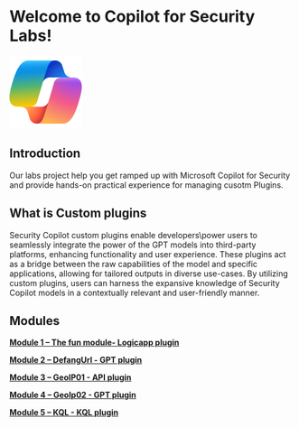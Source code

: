 # Welcome to Copilot for Security Labs!

![Security CoPilot Logo](https://github.com/Azure/Copilot-For-Security/blob/main/Images/ic_fluent_copilot_64_64%402x.png)

## Introduction

Our labs project help you get ramped up with Microsoft Copilot for Security and provide hands-on practical experience for managing cusotm Plugins.


## What is Custom plugins

Security Copilot custom plugins enable developers\power users to seamlessly integrate the power of the GPT models into third-party platforms, enhancing functionality and user experience. 
These plugins act as a bridge between the raw capabilities of the model and specific applications, allowing for tailored outputs in diverse use-cases. 
By utilizing custom plugins, users can harness the expansive knowledge of Security Copilot models in a contextually relevant and user-friendly manner.


## Modules

[**Module 1 – The fun module- Logicapp plugin**](https://github.com/Azure/Copilot-For-Security/blob/main/Workshop/Custom_Plugin/Task01_Send_jokeByemail/readme.md)

[**Module 2 – DefangUrl - GPT plugin**](https://github.com/Azure/Copilot-For-Security/blob/main/Workshop/Custom_Plugin/Task02_Defang_URL/readme.md)


[**Module 3 – GeoIP01 - API plugin**](https://github.com/Azure/Copilot-For-Security/blob/main/Workshop/Custom_Plugin/Task03_GEO_IP_report/readme.md)

[**Module 4 – GeoIp02 - GPT plugin**](https://github.com/Azure/Copilot-For-Security/blob/main/Workshop/Custom_Plugin/Task04_GEO_IP_script/readme.md)

[**Module 5 – KQL - KQL plugin**](https://github.com/Azure/Copilot-For-Security/blob/main/Workshop/Custom_Plugin/Task05_KQL/readme.md)

